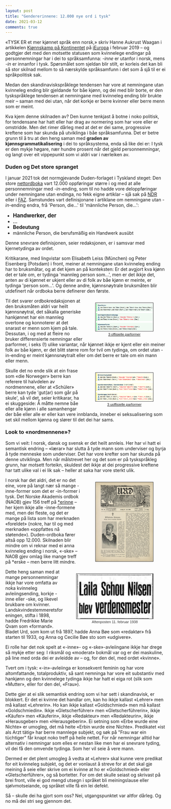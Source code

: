 ```yaml
---
layout: post
title: "Gendererinnene: 12.000 nye ord i tysk"
date: 2021-03-12
comments: true
---
```


<style>
h3 {
margin-top: 1.2em;
}
  ol {
  margin-left: 0;
  padding-left: 0;
  margin-top: .4em;
}
ol li {
  display: block;
  margin-bottom: .4em;
  margin-left: 2em;
}
ol li::before {
  display: inline-block;
  content: "(" counter(item) ") ";
  counter-increment: item;
  width: 2em;
  margin-left: -2em;
}
figcaption {
    color: #333;
    text-align: center;
    font-family: Optima, Candara, Calibri, Arial, sans-serif;
    font-size: .8em;
  line-height: 1.2em;
}	
  .zoom:hover {
  -ms-transform: scale(3); /* IE 9 */
  -webkit-transform: scale(3); /* Safari 3-8 */
  transform: scale(4); 
  transform-origin: 100% 0%;
}
  .small {
  font-variant: small-caps;
}
</style>

<div class="ingress">
<p>«TYSK ER et mer kjønnet språk enn norsk,» skriv Hanne Aukrust Waagan i artikkelen <a href="https://ieuropa.no/2019/02/kjonnskamp-pa-kontinentet/hanne/">Kjønnskamp på Kontinentet</a> på <a href="https://ieuropa.no">iEuropa</a> i februar 2019 – og godtgjer det med den motsette statusen som kvinnelege endingar på personnemningar har i dei to språksamfunna: <i>-inne</i> er utanfor i norsk, mens <i>-in</i> er innanfor i tysk. Spørsmålet som sjeldan blir stilt, er korleis det kan bli så stor skilnad mellom to så nærskylde språksamfunn i det som å sjå til er ei språkpolitisk sak.</p>

<p>Medan den skandinaviskspråklege tendensen har vore at nemningane utan kvinneleg ending blir gjeldande for båe kjønn, og dei med blir borte, er den tyskspråklege tendensen at nemningane med kvinneleg ending blir brukte meir – saman med dei utan, når det korkje er berre kvinner eller berre menn som er meint.</p> <p>Kva kjem denne skilnaden av? Den kunne tenkjast å botne i noko politisk, for tendensane har hatt eller har drag av normering som har vore eller er omstridde. Men det rimer dårleg med at det er dei same, progressive kreftene som har skunda på utviklinga i båe språksamfunna. Det er betre grunn til å tru at den heng saman med <b>graden av kjønnsgrammatikalisering</b> i dei to språksystema, enda så like dei er: I tysk er den mykje høgare, nær hundre prosent når det gjeld personnemningar, og langt over eit vippepunkt som vi aldri var i nærleiken av.</p></div>

<h3>Duden og Det store spranget</h3>

<p>
I januar 2021 tok det normgjevande Duden-forlaget i Tyskland steget: Den store <a href="https://www.duden.de/woerterbuch">nettordboka</a> vart 12.000 oppføringar større i og med at alle personnemningar med <i>-in</i>-ending, som til no hadde vore deloppføringar under nemningane utan endinga, no fekk eigne artiklar – sjå sak på <a href="https://www.ndr.de/kultur/Gendern-Online-Duden-aendert-Personenbezeichnungen,duden132.html">NDR</a> eller i <a href="https://www.fr.de/politik/duden-gender-neu-sprache-woerterbuch-geschlechter-gerechtigkeit-neutral-forschung-kritik-zr-90161181.html">FAZ</a>. Samstundes vart definisjonane i artiklane om nemningane utan <i>-in</i>-ending endra, frå 'Person, die…' til 'männliche Person, die…':
</p>
<ul class="dist"><li style="font-size:1.2em"><b>Handwerker, der</b></li><li><b>…</b></li><li style="font-size:1.1em"><b>Bedeutung</b></li> <li>männliche Person, die berufsmäßig ein Handwerk ausübt</li>
</ul>
<p>
Denne snevrare definisjonen, seier redaksjonen, er i samsvar med kjernetydinga av ordet.
</p>
<p>Kritikarane, med lingvistar som Elisabeth Leiss (München) og Peter Eisenberg (Potsdam) i front, meiner at nemningane utan kvinneleg ending har to bruksmåtar, og at det kjem an på konteksten: Er det avgjort kva kjønn det er tale om, er tydinga 'mannleg person som…', men er det ikkje det, anten av di kjønnet er ukjent eller av di folk av båe kjønn er meinte, er tydinga 'person som…'. Og denne andre, kjønnsnøytrale bruksmåten blir utdefinert når ordboka berre definerer den første.</p>
<div style="float:right;"><figure class="rightfig"><div class="zoom"><img style="width:180px; border: #333 1pt solid" src="/pics/diff13.png"></div><figcaption><a href="https://www.genderator.app/wb/täter/">3 offisielle parformer</a></figcaption></figure></div>
<p>
Til det svarer ordbokredaksjonen at den bruksmåten aldri var heilt kjønnsnøytral, det såkalla generiske hankjønnet har ein mannleg overtone og konnoterer at det snarast er menn som kjem på tale. Dessutan, i og med at fleire no bruker differensierte nemningar eller parformer, i seks (!) ulike variantar, når kjønnet ikkje er kjent eller ein meiner folk av båe kjønn, er det blitt større rom for tvil om tydinga, om ordet utan -in-ending er meint kjønnsnøytralt eller om det berre er tale om ein mann eller menn. 
</p>
<div style="float:right;"><figure class="rightfig"><div class="zoom"><img style="width:180px; border: #333 1pt solid" src="/pics/diff46.png"></div><figcaption><a href="https://www.genderator.app/wb/täter/">3 uoffisielle parformer</a></figcaption></figure></div>
<p>Skulle det no ende slik at ein frase som «die Norweger» berre kan referere til halvdelen av nordmennene, eller at «Schüler» berre kan tyde 'gut(ar) som går på skule', så vil det, seier kritikarar, ha ei skuggeside: Å måtte nemne båe eller alle kjønn i alle samanhengar der båe eller alle er eller kan vere innblanda, inneber ei seksualisering som set skil mellom kjønna og slører til det dei har sams.
</p>
<h3>Look to «nordmennene»?</h3>
<p>Som vi veit: I norsk, dansk og svensk er det heilt annleis. Her har vi hatt ei semantisk endring – «lærar» har slutta å tyde mann som underviser og byrja å tyde menneske som underviser. Det har vore krefter som har skunda på denne utviklinga. Men når målstrevet her og det som er på tyskspråkleg grunn, har motsett forteikn, skuldest det ikkje at dei progressive kreftene har tatt ulike val i ei lik sak – heller at saka har vore sterkt ulik.</p>
<div style="float:right;"><figure class="rightfig"><div class="zoom"><img style="width:180px; border: #333 1pt solid" src="/pics/urd.jpg"></div></figure></div>
<p>
I norsk har det aldri, det er no det eine, vore på langt nær så mange -inne-former som det er -in-former i tysk. Det Norske Akademis ordbok (NAOB) gjev 156 treff på <a href="https://naob.no/søk/*erinne">*erinne</a> – her kjem ikkje alle -inne-formene med, men dei fleste, og det er mange på lista som har merknaden «foreldet» (nokre, har til og med merknaden «oppfattes nå støtende»). Duden-ordboka fører altså opp 12.000. Skilnaden blir mindre om vi reknar med ei anna kvinneleg ending i norsk, «-ske» – NAOB gjev omlag like mange treff på *erske – men berre litt mindre.
</p>
<div style="float:right;"><figure class="rightfig"><img style="width:240px; border: #333 1pt solid" src="/pics/schou.jpg"><figcaption>Aftenposten 11. februar 1938</figcaption></figure></div><p>
Dette heng saman med at mange personnemningar ikkje har vore omfatta av noka kvinneleg avleiingsending, korkje -inne eller -ske, og likevel brukbare om kvinner. Landskvindestemmeretsforeningen, stifta i 1898, hadde Fredrikke Marie Qvam som «formand». Bladet Urd, som kom ut frå 1897, hadde Anna Bøe som «redaktør» frå starten til 1933, og Anna og Cecilie Bøe sto som «udgivere».
</p>
<p>Ei rolle har det nok spelt at «-inne»- og «-ske»-avleiingane ikkje har drege så mykje etter seg: I riksmål og «moderat» bokmål var og er dei maskuline, på line med orda dei er avleidde av – og, for den del, med ordet «kvinne».</p> 
<p>Tvert om i tysk: «-in»-avleiinga er konsekvent feminin og har vore altomfattande, totalproduktiv, så sant nemninga har vore eit substantiv med hankjønn og den kvinnelege tydinga ikkje har hatt ei eiga rot (slik som «Mutter», eller for den del, «Frau»). 
</p>
<p>
Dette gjer at ei slik semantisk endring som vi har sett i skandinavisk, er blokkert. Er det ei kvinne det handlar om, kan ho ikkje kallast «Lehrer» men må kallast «Lehrerin». Ho kan ikkje kallast «Goldschmied» men må kallast «Goldschmiedin». Ikkje «Gletscherführer» men «Gletscherführerin», ikkje «Käufer» men «Käuferin», ikkje «Redakteur» men «Redakteurin», ikkje «Herausgeber» men «Herausgeberin». Ei setning som «Erbe wurde eine Nichte» er umogleg, det må heite «Erbin wurde eine Nichte». Predikatet «ist als Arzt tätig» har berre mannlege subjekt, og søk på "Frau war ein tüchtiger" får knapt noko treff på heile nettet. For når nemningar alltid har alternativ i nemningar som elles er nestan like men har ei snevrare tyding, vil dei få den omvende tydinga. Som her vil seie å vere mann.</p>
<p>
Dermed er det plent umogleg å vedta at «Lehrer» skal kunne vere predikat for eit kvinneleg subjekt, og det er vonlaust å streve for at det skal gje meining å seie eller skrive om ei kvinne at ho er «Goldschmied» eller «Gletscherführer», og så bortetter. For om det skulle seiast og skrivast på brei front, ville ei god mengd utsegn i språket bli meiningslause eller sjølvmotseiande, og språket ville få ein lei defekt.
</p>
<p>Så – skulle dei ha gjort som oss? Nei, utgangspunktet var altfor dårleg. Og no må dei stri seg gjennom det.</p>
